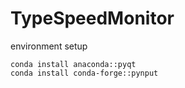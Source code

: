 # TypeSpeedMonitor

environment setup
```
conda install anaconda::pyqt 
conda install conda-forge::pynput
```
 